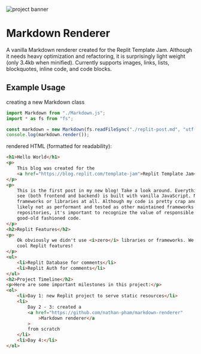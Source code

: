 ![project banner](https://project-banner.phamn23.repl.co/?title=Markdown%20Renderer&description=vanilla%20Markdown%20parser%20and%20renderer&stack=node)

# Markdown Renderer

A vanilla Markdown renderer created for the Replit Template Jam. Although it needs heavy optimization and refactoring, it is surprisingly light weight (only 3.4kb when minified). Currently supports images, links, lists, blockquotes, inline code, and code blocks.

## Example Usage

creating a new Markdown class

```js
import Markdown from "./Markdown.js";
import * as fs from "fs";

const markdown = new Markdown(fs.readFileSync("./replit-post.md", "utf-8"));
console.log(markdown.render());
```

rendered HTML (formatted for readability):

```html
<h1>Hello World</h1>
<p>
    This blog was created for the
    <a href="https://blog.replit.com/template-jam">Replit Template Jam</a>.
</p>
<p>
    This is the first post in my new blog! Take a look around. Everything you
    see (both frontend and backend) is built with vanilla JavaScript. No
    frameworks or libraries at all. Although my code is pretty crap and is
    likely not as performant and tested as other maintained frameworks and
    repositories, it's important to recognize the value of responsible and
    good-old fashioned code.
</p>
<h2>Replit Features</h2>
<p>
    Ok obviously we didn't use <i>zero</i> libraries or frameworks. We used some
    cool Replit features!
</p>
<ul>
    <li>Replit Database for comments</li>
    <li>Replit Auth for comments</li>
</ul>
<h2>Project Timeline</h2>
<p>Here are some important milestones in this project:</p>
<ol>
    <li>Day 1: new Replit project to serve static resources</li>
    <li>
        Day 2 - 3: created a
        <a href="https://github.com/nathan-pham/markdown-renderer"
            >Markdown renderer</a
        >
        from scratch
    </li>
    <li>Day 4:</li>
</ol>
```
